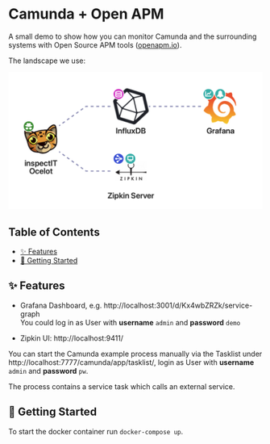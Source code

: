 # Camunda + Open APM  <!-- omit in toc -->

A small demo to show how you can monitor Camunda and the surrounding systems with Open Source APM tools ([openapm.io](https://openapm.io)).

The landscape we use:

[![openapm.io](./assets/openapm-io-landscape.png "openapm.io1")](https://openapm.io/landscape?agent=inspectit-ocelot-agent&collector=zipkin-server&storage=influx-db&visualization=zipkin-server&dashboarding=grafana&alerting=grafana&showCommercial=true&showFormats=false)

## Table of Contents <!-- omit in toc -->

- [✨ Features](#-features)
- [🚀 Getting Started](#-getting-started)

## ✨ Features

- Grafana Dashboard, e.g. http://localhost:3001/d/Kx4wbZRZk/service-graph  
  You could log in as User with **username** `admin` and **password** `demo`

- Zipkin UI: http://localhost:9411/

You can start the Camunda example process manually via the Tasklist under http://localhost:7777/camunda/app/tasklist/, login as User with **username** `admin` and **password** `pw`.

The process contains a service task which calls an external service.

## 🚀 Getting Started

To start the docker container run `docker-compose up`.
